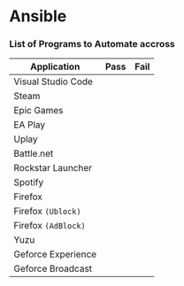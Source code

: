 # Ansible

### List of Programs to Automate accross

| Application         | Pass | Fail |
| ------------------- | ---- | ---- |
| Visual Studio Code  |      |      |
| Steam               |      |      |
| Epic Games          |      |      |
| EA Play             |      |      |
| Uplay               |      |      |
| Battle.net          |      |      |
| Rockstar Launcher   |      |      |
| Spotify             |      |      |
| Firefox             |      |      |
| Firefox `(Ublock)`  |      |      |
| Firefox `(AdBlock)` |      |      |
| Yuzu                |      |      |
| Geforce Experience  |      |      |
| Geforce Broadcast   |      |      |